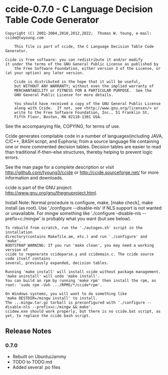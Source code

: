 
#	  	ccide-0.7.0 - C Language Decision Table Code Generator 

	Copyright (C) 2002-2004,2010,2012,2022;  Thomas W. Young, e-mail:  ccide@twyoung.com

    	This file is part of ccide, the C Language Decision Table Code Generator.

   	Ccide is free software: you can redistribute it and/or modify
   	it under the terms of the GNU General Public License as published by
    	the Free Software Foundation, either version 3 of the License, or
   	(at your option) any later version.

    	Ccide is distributed in the hope that it will be useful,
    	but WITHOUT ANY WARRANTY; without even the implied warranty of
    	MERCHANTABILITY or FITNESS FOR A PARTICULAR PURPOSE.  See the
    	GNU General Public License for more details.

    	You should have received a copy of the GNU General Public License
    	along with Ccide.  If not, see <http://www.gnu.org/licenses/> or
    	write to the Free Software Foundation, Inc., 51 Franklin St, 
    	Fifth Floor, Boston, MA 02110-1301 USA.
 

See the accompanying file, COPYING, for terms of use.  
  
Ccide generates compilable code in a number of languages(including JAVA, C/C++, BASH script, and Euphoria; from a source language file containing one or more commented decision tables.  Decision tables are easier to read than traditional if-then-else structures, thereby helping to prevent logic errors.
 
See the man page for a complete description or visit
http://github.com/tyoung3/ccide or http://ccide.sourceforge.net/ for more information and downloads.

ccide is part of the GNU project: http://www.gnu.org/gnu/thegnuproject.html.

Install Note:
	Normal procedure is configure, make, [make check], make install (as root). 
	Use './configure --disable-nls'  if NLS support is not wanted or unavailable.
	For mingw something like './configure -disable-nls --prefix=c:/mingw' is 
        probably what you want (but see below).

	To rebuild from scratch, run the './autogen.sh' script in the installation
	directory(contains Makefile.am, etc.) and run './configure' and 'make'.  
	BOOTSTRAP WARNING: If you run 'make clean', you may need a working version of 
	ccide to regenerate ccideparse.y and ccidemain.c. The ccide source code itself contains 
	several, previously expanded, decision tables.  

	Running 'make install' will install ccide without package management.	
	'make uninstall' will undo 'make install'.
	You can build an rpm by running 'make rpm' then install the rpm, as root: 'sudo rpm -Uvh .../RPMS/*/ccide*rpm'.    
	
	On Windows systems, you will want to do something like
	'make DESTDIR=/mingw install' to install.
	The ...mingw.tar.gz tarball is preconfigured with './configure --disable-nls --prefix=c:/mingw && make'. 
	ccidew.exe should work properly, but there is no ccide.bat script, as yet, to replace the ccide bash script.


## Release Notes<a name="releasnotes"/>
### 0.7.0
  * Rebuilt on Ubuntu/Jammy
  * TODO to TODO.md
  * Added several .po files 
